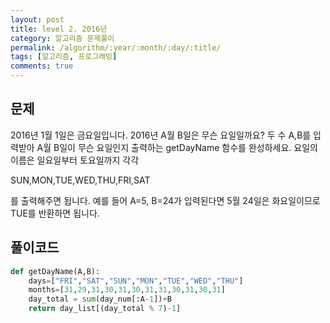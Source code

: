 ```yaml
---
layout: post
title: level 2. 2016년
category: 알고리즘 문제풀이
permalink: /algorithm/:year/:month/:day/:title/
tags: [알고리즘, 프로그래밍]
comments: true
---
```


## 문제
2016년 1월 1일은 금요일입니다. 2016년 A월 B일은 무슨 요일일까요?
두 수 A,B를 입력받아 A월 B일이 무슨 요일인지 출력하는 getDayName 함수를 완성하세요.
요일의 이름은 일요일부터 토요일까지 각각

SUN,MON,TUE,WED,THU,FRI,SAT

를 출력해주면 됩니다.
예를 들어 A=5, B=24가 입력된다면 5월 24일은 화요일이므로 TUE를 반환하면 됩니다.

## 풀이코드

```python
def getDayName(A,B):
    days=["FRI","SAT","SUN","MON","TUE","WED","THU"]
    months=[31,29,31,30,31,30,31,31,30,31,30,31]
    day_total = sum(day_num[:A-1])+B
    return day_list[(day_total % 7)-1]
```
